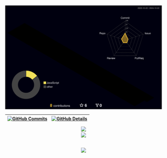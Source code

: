 


  ![Status](./profile-3d-contrib/profile-night-rainbow.svg)
  

  
 | [![GitHub Commits](http://github-profile-summary-cards.vercel.app/api/cards/productive-time?username=rachelkozlowsky&theme=dracula&utcOffset=-3)](https://github.com/vn7n24fzkq/github-profile-summary-cards) | [![GitHub Details](http://github-profile-summary-cards.vercel.app/api/cards/profile-details?username=rachelkozlowsky&theme=dracula)](https://github.com/vn7n24fzkq/github-profile-summary-cards) |  
 | ----------- | ----------- |


 
  <div align="center" >
<a href="https://skillicons.dev"   >
  <img src="https://skillicons.dev/icons?i=aws,java,kotlin,spring,maven,git,github,idea,vscode,docker,kafka,kubernetes,terraform,dynamodb,postgres,grafana,prometheus,postman&perline=9" />
  <br />
  <a href="https://skillicons.dev"   >
  <img src="https://skillicons.dev/icons?i=javascript,typescript,css,html,react,next,nodejs,bootstrap" />
</a>
</a>
  <br />

  </div>

 
##
   <div align="center" >
     <img src="https://github-profile-trophy.vercel.app/?username=rachelkozlowsky&row=1&column=6&theme=dracula&margin-w=15&margin-h=15"/>
  </div>
  
 






 
  
  

  



